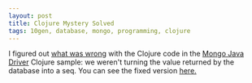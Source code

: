 ```yaml
---
layout: post
title: Clojure Mystery Solved
tags: 10gen, database, mongo, programming, clojure
---
```


I figured out [what was wrong](file:../../2008/12/clojure.html) with the
Clojure code in the
[Mongo Java Driver](http://github.com/geir/mongo-java-driver/tree/master)
Clojure sample: we weren't turning the value returned by the database into a
seq. You can see the fixed version
[here.](http://github.com/geir/mongo-java-driver/tree/master/src/examples/clojure/mongo.clj)
